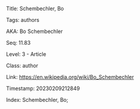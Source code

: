 Title:  Schembechler, Bo

Tags:   authors

AKA:    Bo Schembechler

Seq:    11.83

Level:  3 - Article

Class:  author

Link:   https://en.wikipedia.org/wiki/Bo_Schembechler

Timestamp: 20230209212849

Index:  Schembechler, Bo; 
